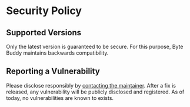 # Security Policy

## Supported Versions

Only the latest version is guaranteed to be secure. For this purpose, Byte Buddy maintains backwards compatibility.

## Reporting a Vulnerability

Please disclose responsibly by [contacting the maintainer](mailto:rafael.wth@gmail.com). After a fix is released, any vulnerability will be publicly disclosed and registered. As of today, no vulnerabilities are known to exists.
